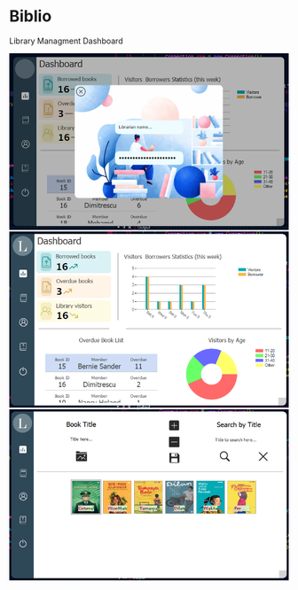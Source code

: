 # Biblio
Library Managment Dashboard

<img src="https://github.com/T0uchM3/Biblio/blob/master/Prev/P1.png"><br>
<img src="https://github.com/T0uchM3/Biblio/blob/master/Prev/P3.png"><br>
<img src="https://github.com/T0uchM3/Biblio/blob/master/Prev/P2.png"><br>
